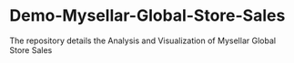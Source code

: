 # Demo-Mysellar-Global-Store-Sales
The repository details the Analysis and Visualization of Mysellar Global Store Sales
